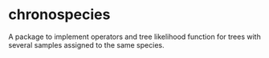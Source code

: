 # chronospecies
A package to implement operators and tree likelihood function for trees with several samples assigned to the same species.  

